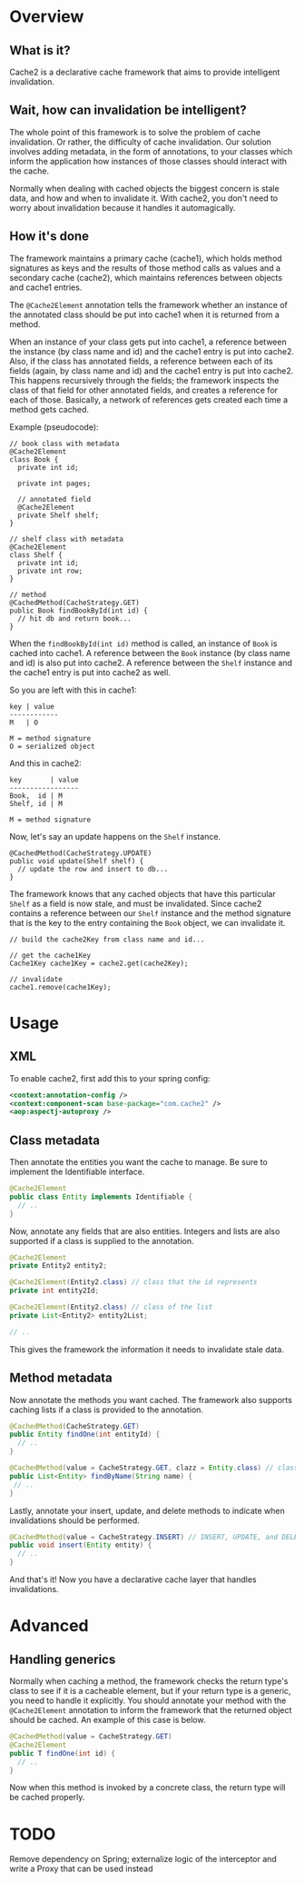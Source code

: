 Overview
======

What is it?
------

Cache2 is a declarative cache framework that aims to provide intelligent invalidation.

Wait, how can invalidation be intelligent?
------

The whole point of this framework is to solve the problem of cache invalidation. Or rather, the difficulty of cache invalidation. Our solution involves adding metadata, in the form of annotations, to your classes which inform the application how instances of those classes should interact with the cache.

Normally when dealing with cached objects the biggest concern is stale data, and how and when to invalidate it. With cache2, you don't need to worry about invalidation because it handles it automagically.

How it's done
------

The framework maintains a primary cache (cache1), which holds method signatures as keys and the results of those method calls as values and a secondary cache (cache2), which maintains references between objects and cache1 entries.

The ```@Cache2Element``` annotation tells the framework whether an instance of the annotated class should be put into cache1 when it is returned from a method. 

When an instance of your class gets put into cache1, a reference between the instance (by class name and id) and the cache1 entry is put into cache2. Also, if the class has annotated fields, a reference between each of its fields (again, by class name and id) and the cache1 entry is put into cache2. This happens recursively through the fields; the framework inspects the class of that field for other annotated fields, and creates a reference for each of those. Basically, a network of references gets created each time a method gets cached.

Example (pseudocode):

```
// book class with metadata
@Cache2Element
class Book {
  private int id;

  private int pages;
  
  // annotated field
  @Cache2Element
  private Shelf shelf;
}

// shelf class with metadata
@Cache2Element
class Shelf {
  private int id;
  private int row;
}

// method
@CachedMethod(CacheStrategy.GET)
public Book findBookById(int id) {
  // hit db and return book...
}
```

When the ```findBookById(int id)``` method is called, an instance of ```Book``` is cached into cache1. A reference between the ```Book``` instance (by class name and id) is also put into cache2. A reference between the ```Shelf``` instance and the cache1 entry is put into cache2 as well.

So you are left with this in cache1:

```
key | value
------------
M   | O

M = method signature
O = serialized object
```

And this in cache2:

```
key       | value
-----------------
Book,  id | M
Shelf, id | M

M = method signature
```

Now, let's say an update happens on the ```Shelf``` instance.

```
@CachedMethod(CacheStrategy.UPDATE)
public void update(Shelf shelf) {
  // update the row and insert to db...
}
```

The framework knows that any cached objects that have this particular ```Shelf``` as a field is now stale, and must be invalidated. Since cache2 contains a reference between our ```Shelf``` instance and the method signature that is the key to the entry containing the ```Book``` object, we can invalidate it.

```
// build the cache2Key from class name and id...

// get the cache1Key
Cache1Key cache1Key = cache2.get(cache2Key);

// invalidate
cache1.remove(cache1Key);
```

Usage
======

XML
------

To enable cache2, first add this to your spring config:

```xml
<context:annotation-config />
<context:component-scan base-package="com.cache2" />
<aop:aspectj-autoproxy />
```

Class metadata
------

Then annotate the entities you want the cache to manage. Be sure to implement the Identifiable interface.

```java
@Cache2Element
public class Entity implements Identifiable {
  // ..
}
```

Now, annotate any fields that are also entities. Integers and lists are also supported if a class is supplied to the annotation.

```java
@Cache2Element
private Entity2 entity2;

@Cache2Element(Entity2.class) // class that the id represents
private int entity2Id;

@Cache2Element(Entity2.class) // class of the list
private List<Entity2> entity2List;

// ..
```

This gives the framework the information it needs to invalidate stale data.

Method metadata
------

Now annotate the methods you want cached. The framework also supports caching lists if a class is provided to the annotation.

```java
@CachedMethod(CacheStrategy.GET)
public Entity findOne(int entityId) {
  // ..
}

@CachedMethod(value = CacheStrategy.GET, clazz = Entity.class) // class of the list
public List<Entity> findByName(String name) {
 // ..
}
```

Lastly, annotate your insert, update, and delete methods to indicate when invalidations should be performed.

```java
@CachedMethod(value = CacheStrategy.INSERT) // INSERT, UPDATE, and DELETE alias to INVALIDATE
public void insert(Entity entity) {
  // ..
}
```

And that's it! Now you have a declarative cache layer that handles invalidations.

Advanced
======

Handling generics
------

Normally when caching a method, the framework checks the return type's class to see if it is a cacheable element, but if your return type is a generic, you need to handle it explicitly. You should annotate your method with the ```@Cache2Element``` annotation to inform the framework that the returned object should be cached. An example of this case is below.

```java
@CachedMethod(value = CacheStrategy.GET)
@Cache2Element
public T findOne(int id) {
  // ..
}
```

Now when this method is invoked by a concrete class, the return type will be cached properly.

TODO
======

Remove dependency on Spring; externalize logic of the interceptor and write a Proxy that can be used instead

